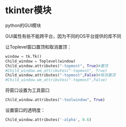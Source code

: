 # tkinter模块

python的GUI模块



GUI属性有些不能跨平台，因为不同的OS平台提供的库不同

让Toplevel窗口置顶和取消置顶：

```python
window = tk.Tk()
Child_window = Toplevel(window)
Child_window.attributes("-topmost", True)#置顶
#Child_window.wm_attributes("-topmost", True)
Child_window.attributes("-topmost",False)#取消置顶
#Child_window.wm_attributes("-topmost",False)
```

将窗口设置为工具窗口

```python
Child_window.attributes("-toolwindow", True)
```

设置窗口的透明度：

```python
Child_window.attributes('-alpha', 0.6)
```